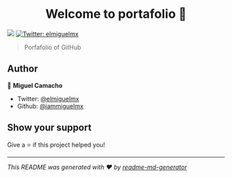 <h1 align="center">Welcome to portafolio 	 👋</h1>
<p>
  <img src="https://img.shields.io/badge/version-1.0-blue.svg?cacheSeconds=2592000" />
  <a href="https://twitter.com/elmiguelmx">
    <img alt="Twitter: elmiguelmx" src="https://img.shields.io/twitter/follow/elmiguelmx.svg?style=social" target="_blank" />
  </a>
</p>

> Porfafolio of GitHub

## Author

👤 **Miguel Camacho**

* Twitter: [@elmiguelmx](https://twitter.com/elmiguelmx)
* Github: [@iammiguelmx](https://github.com/iammiguelmx)

## Show your support

Give a ⭐️ if this project helped you!

***
_This README was generated with ❤️ by [readme-md-generator](https://github.com/kefranabg/readme-md-generator)_